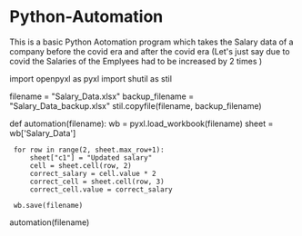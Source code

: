 # Python-Automation
This is a basic Python Aotomation program which takes the Salary data of a company before the covid era and after the covid era (Let's just say due to covid the      Salaries of the Emplyees had to be increased by 2 times )

import openpyxl as pyxl
import shutil as stil

filename = "Salary_Data.xlsx"
backup_filename = "Salary_Data_backup.xlsx"
stil.copyfile(filename, backup_filename)

def automation(filename):
     wb = pyxl.load_workbook(filename)
     sheet = wb['Salary_Data']


     for row in range(2, sheet.max_row+1):
         sheet["c1"] = "Updated salary"
         cell = sheet.cell(row, 2)
         correct_salary = cell.value * 2
         correct_cell = sheet.cell(row, 3)
         correct_cell.value = correct_salary

     wb.save(filename)

automation(filename)

